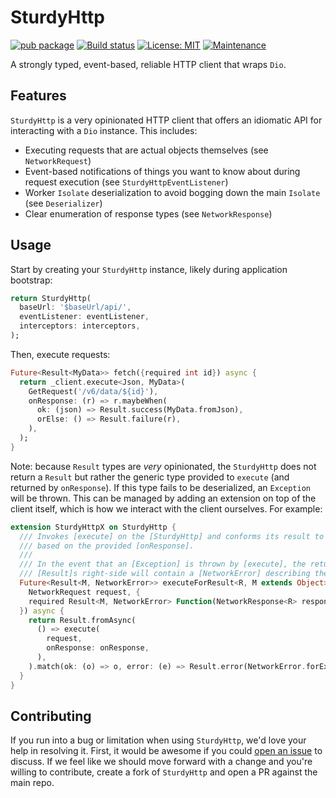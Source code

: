 # SturdyHttp

[![pub package](https://img.shields.io/pub/v/sturdy_http.svg)](https://pub.dev/packages/sturdy_http)
[![Build status](https://github.com/Betterment/sturdy_http/actions/workflows/ci.yml/badge.svg?branch=main)](https://github.com/Betterment/sturdy_http/actions/workflows/ci.yml?query=branch%3Amain)
[![License: MIT](https://img.shields.io/badge/License-MIT-yellow.svg)](https://opensource.org/licenses/MIT)
[![Maintenance](https://img.shields.io/badge/Maintained%3F-yes-green.svg)](https://GitHub.com/Betterment/sturdy_http/pulse)

A strongly typed, event-based, reliable HTTP client that wraps `Dio`.

## Features

`SturdyHttp` is a very opinionated HTTP client that offers an idiomatic API for interacting with a `Dio` instance. This includes:

- Executing requests that are actual objects themselves (see `NetworkRequest`)
- Event-based notifications of things you want to know about during request execution (see `SturdyHttpEventListener`)
- Worker `Isolate` deserialization to avoid bogging down the main `Isolate` (see `Deserializer`)
- Clear enumeration of response types (see `NetworkResponse`)

## Usage

Start by creating your `SturdyHttp` instance, likely during application bootstrap:

```dart
return SturdyHttp(
  baseUrl: '$baseUrl/api/',
  eventListener: eventListener,
  interceptors: interceptors,
);
```

Then, execute requests:

```dart
Future<Result<MyData>> fetch({required int id}) async {
  return _client.execute<Json, MyData>(
    GetRequest('/v6/data/${id}'),
    onResponse: (r) => r.maybeWhen(
      ok: (json) => Result.success(MyData.fromJson),
      orElse: () => Result.failure(r),
    ),
  );
}
```
Note: because `Result` types are _very_ opinionated, the `SturdyHttp` does not return a `Result` but rather the generic type provided to `execute` (and returned by `onResponse`). If this type fails to be
deserialized, an `Exception` will be thrown. This can be managed by adding an extension on top of the client itself, which is how we interact with the client ourselves. For example:

```dart
extension SturdyHttpX on SturdyHttp {
  /// Invokes [execute] on the [SturdyHttp] and conforms its result to a [Result]
  /// based on the provided [onResponse].
  ///
  /// In the event that an [Exception] is thrown by [execute], the returned
  /// [Result]s right-side will contain a [NetworkError] describing the [Exception]
  Future<Result<M, NetworkError>> executeForResult<R, M extends Object>(
    NetworkRequest request, {
    required Result<M, NetworkError> Function(NetworkResponse<R> response) onResponse,
  }) async {
    return Result.fromAsync(
      () => execute(
        request,
        onResponse: onResponse,
      ),
    ).match(ok: (o) => o, error: (e) => Result.error(NetworkError.forException(e)));
  }
}
```

## Contributing

If you run into a bug or limitation when using `SturdyHttp`, we'd love your help in resolving it. First, it would be awesome if you could [open an issue](https://github.com/Betterment/sturdy_http/issues/new/choose) to discuss. If we feel like we should move forward with a change and you're willing to contribute, create a fork of `SturdyHttp` and open a PR against the main repo.
